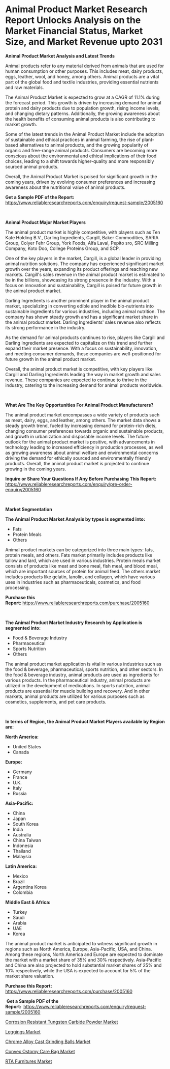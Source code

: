 <p><h1>Animal Product Market Research Report Unlocks Analysis on the Market Financial Status, Market Size, and Market Revenue upto 2031</h1></p><p><strong>Animal Product Market Analysis and Latest Trends</strong></p>
<p><p>Animal products refer to any material derived from animals that are used for human consumption or other purposes. This includes meat, dairy products, eggs, leather, wool, and honey, among others. Animal products are a vital part of the global food and textile industries, providing essential nutrients and raw materials.</p><p>The Animal Product Market is expected to grow at a CAGR of 11.1% during the forecast period. This growth is driven by increasing demand for animal protein and dairy products due to population growth, rising income levels, and changing dietary patterns. Additionally, the growing awareness about the health benefits of consuming animal products is also contributing to market growth.</p><p>Some of the latest trends in the Animal Product Market include the adoption of sustainable and ethical practices in animal farming, the rise of plant-based alternatives to animal products, and the growing popularity of organic and free-range animal products. Consumers are becoming more conscious about the environmental and ethical implications of their food choices, leading to a shift towards higher-quality and more responsibly sourced animal products. </p><p>Overall, the Animal Product Market is poised for significant growth in the coming years, driven by evolving consumer preferences and increasing awareness about the nutritional value of animal products.</p></p>
<p><strong>Get a Sample PDF of the Report:&nbsp;</strong> <a href="https://www.reliableresearchreports.com/enquiry/request-sample/2005160">https://www.reliableresearchreports.com/enquiry/request-sample/2005160</a></p>
<p>&nbsp;</p>
<p><strong>Animal Product Major Market Players</strong></p>
<p><p>The animal product market is highly competitive, with players such as Ten Kate Holding B.V., Darling Ingredients, Cargill, Baker Commodities, SARIA Group, Colyer Fehr Group, York Foods, Alfa Laval, Pepito sro, SRC Milling Company, Koto Doo, College Proteins Group, and SCP. </p><p>One of the key players in the market, Cargill, is a global leader in providing animal nutrition solutions. The company has experienced significant market growth over the years, expanding its product offerings and reaching new markets. Cargill's sales revenue in the animal product market is estimated to be in the billions, showcasing its strong presence in the industry. With a focus on innovation and sustainability, Cargill is poised for future growth in the animal product market.</p><p>Darling Ingredients is another prominent player in the animal product market, specializing in converting edible and inedible bio-nutrients into sustainable ingredients for various industries, including animal nutrition. The company has shown steady growth and has a significant market share in the animal product market. Darling Ingredients' sales revenue also reflects its strong performance in the industry.</p><p>As the demand for animal products continues to rise, players like Cargill and Darling Ingredients are expected to capitalize on this trend and further expand their market presence. With a focus on sustainability, innovation, and meeting consumer demands, these companies are well-positioned for future growth in the animal product market. </p><p>Overall, the animal product market is competitive, with key players like Cargill and Darling Ingredients leading the way in market growth and sales revenue. These companies are expected to continue to thrive in the industry, catering to the increasing demand for animal products worldwide.</p></p>
<p>&nbsp;</p>
<p><strong>What Are The Key Opportunities For Animal Product Manufacturers?</strong></p>
<p><p>The animal product market encompasses a wide variety of products such as meat, dairy, eggs, and leather, among others. The market data shows a steady growth trend, fueled by increasing demand for protein-rich diets, changing consumer preferences towards organic and sustainable products, and growth in urbanization and disposable income levels. The future outlook for the animal product market is positive, with advancements in technology leading to increased efficiency in production processes, as well as growing awareness about animal welfare and environmental concerns driving the demand for ethically sourced and environmentally friendly products. Overall, the animal product market is projected to continue growing in the coming years.</p></p>
<p><strong>Inquire or Share Your Questions If Any Before Purchasing This Report:</strong> <a href="https://www.reliableresearchreports.com/enquiry/pre-order-enquiry/2005160">https://www.reliableresearchreports.com/enquiry/pre-order-enquiry/2005160</a></p>
<p>&nbsp;</p>
<p><strong>Market Segmentation</strong></p>
<p><strong>The Animal Product Market Analysis by types is segmented into:</strong></p>
<p><ul><li>Fats</li><li>Protein Meals</li><li>Others</li></ul></p>
<p><p>Animal product markets can be categorized into three main types: fats, protein meals, and others. Fats market primarily includes products like tallow and lard, which are used in various industries. Protein meals market consists of products like meat and bone meal, fish meal, and blood meal, which are important sources of protein for animal feed. The others market includes products like gelatin, lanolin, and collagen, which have various uses in industries such as pharmaceuticals, cosmetics, and food processing.</p></p>
<p><strong>Purchase this Report:&nbsp;</strong><a href="https://www.reliableresearchreports.com/purchase/2005160">https://www.reliableresearchreports.com/purchase/2005160</a></p>
<p>&nbsp;</p>
<p><strong>The Animal Product Market Industry Research by Application is segmented into:</strong></p>
<p><ul><li>Food & Beverage Industry</li><li>Pharmaceutical</li><li>Sports Nutrition</li><li>Others</li></ul></p>
<p><p>The animal product market application is vital in various industries such as the food & beverage, pharmaceutical, sports nutrition, and other sectors. In the food & beverage industry, animal products are used as ingredients for various products. In the pharmaceutical industry, animal products are utilized in the development of medications. In sports nutrition, animal products are essential for muscle building and recovery. And in other markets, animal products are utilized for various purposes such as cosmetics, supplements, and pet care products.</p></p>
<p>&nbsp;</p>
<p><strong>In terms of Region, the Animal Product Market Players available by Region are:</strong></p>
<p>
    <p> <strong> North America: </strong>
        <ul>
            <li>United States</li>
            <li>Canada</li>
        </ul>
        </p> 
    <p> <strong> Europe: </strong>
        <ul>
            <li>Germany</li>
            <li>France</li>
            <li>U.K.</li>
            <li>Italy</li>
            <li>Russia</li>
        </ul>
        </p> 
    <p> <strong> Asia-Pacific: </strong>
        <ul>
            <li>China</li>
            <li>Japan</li>
            <li>South Korea</li>
            <li>India</li>
            <li>Australia</li>
            <li>China Taiwan</li>
            <li>Indonesia</li>
            <li>Thailand</li>
            <li>Malaysia</li>
        </ul>
        </p> 
    <p> <strong> Latin America: </strong>
        <ul>
            <li>Mexico</li>
            <li>Brazil</li>
            <li>Argentina Korea</li>
            <li>Colombia</li>
        </ul>
        </p> 
    <p> <strong> Middle East & Africa: </strong>
        <ul>
            <li>Turkey</li>
            <li>Saudi</li>
            <li>Arabia</li>
            <li>UAE</li>
            <li>Korea</li>
        </ul>
    </p>
    </p>
<p><p>The animal product market is anticipated to witness significant growth in regions such as North America, Europe, Asia-Pacific, USA, and China. Among these regions, North America and Europe are expected to dominate the market with a market share of 35% and 30% respectively. Asia-Pacific and China are also projected to hold substantial market shares of 25% and 10% respectively, while the USA is expected to account for 5% of the market share valuation.</p></p>
<p><strong>Purchase this Report: </strong><a href="https://www.reliableresearchreports.com/purchase/2005160">https://www.reliableresearchreports.com/purchase/2005160</a></p>
<p>&nbsp;<strong>Get a Sample PDF of the Report:&nbsp;&nbsp;</strong><a href="https://www.reliableresearchreports.com/enquiry/request-sample/2005160">https://www.reliableresearchreports.com/enquiry/request-sample/2005160</a></p>
<p><strong></strong></p>
<p><p><a href="https://iodized-pantydraco-05c.notion.site/Corrosion-Resistant-Tungsten-Carbide-Powder-Market-Research-Report-Forecasted-for-Period-from-2024--10c56b180c65492faeb4924031bd906d">Corrosion Resistant Tungsten Carbide Powder Market</a></p><p><a href="https://view.publitas.com/reportprime-1/leggings-market-challenges-opportunities-and-growth-drivers-and-major-market-players-forecasted-for-period-from-2024-2031/">Leggings Market</a></p><p><a href="https://three-jumbo-f6d.notion.site/Chrome-Alloy-Cast-Grinding-Balls-Market-Size-Share-Trends-Analysis-Report-By-Material-By-Type-B-d76682a17d3645b38b85721b626edd79">Chrome Alloy Cast Grinding Balls Market</a></p><p><a href="https://noble-drawer-34c.notion.site/Convex-Ostomy-Care-Bag-Market-Analysis-Examines-its-Scope-on-Growth-Opportunities-and-Forecasted-Tr-f3c1f35924354332a6c175dbd23418ad">Convex Ostomy Care Bag Market</a></p><p><a href="https://view.publitas.com/reportprime-1/rta-furnitures-market-size-2024-2031-global-industrial-analysis-key-geographical-regions-market-share-top-key-players-product-types-and-forecast-research-report/">RTA Furnitures Market</a></p></p>